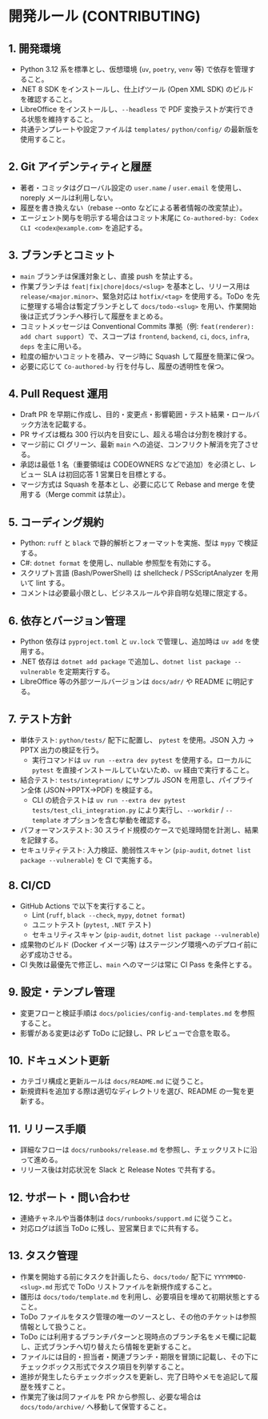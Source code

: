 # 開発ルール (CONTRIBUTING)

## 1. 開発環境
- Python 3.12 系を標準とし、仮想環境 (`uv`, `poetry`, `venv` 等) で依存を管理すること。
- .NET 8 SDK をインストールし、仕上げツール (Open XML SDK) のビルドを確認すること。
- LibreOffice をインストールし、`--headless` で PDF 変換テストが実行できる状態を維持すること。
- 共通テンプレートや設定ファイルは `templates/` `python/config/` の最新版を使用すること。

## 2. Git アイデンティティと履歴
- 著者・コミッタはグローバル設定の `user.name` / `user.email` を使用し、noreply メールは利用しない。
- 履歴を書き換えない（rebase --onto などによる著者情報の改変禁止）。
- エージェント関与を明示する場合はコミット末尾に `Co-authored-by: Codex CLI <codex@example.com>` を追記する。

## 3. ブランチとコミット
- `main` ブランチは保護対象とし、直接 push を禁止する。
- 作業ブランチは `feat|fix|chore|docs/<slug>` を基本とし、リリース用は `release/<major.minor>`、緊急対応は `hotfix/<tag>` を使用する。ToDo を先に整理する場合は暫定ブランチとして `docs/todo-<slug>` を用い、作業開始後は正式ブランチへ移行して履歴をまとめる。
- コミットメッセージは Conventional Commits 準拠（例: `feat(renderer): add chart support`）で、スコープは `frontend`, `backend`, `ci`, `docs`, `infra`, `deps` を主に用いる。
- 粒度の細かいコミットを積み、マージ時に Squash して履歴を簡潔に保つ。
- 必要に応じて `Co-authored-by` 行を付与し、履歴の透明性を保つ。

## 4. Pull Request 運用
- Draft PR を早期に作成し、目的・変更点・影響範囲・テスト結果・ロールバック方法を記載する。
- PR サイズは概ね 300 行以内を目安にし、超える場合は分割を検討する。
- マージ前に CI グリーン、最新 `main` への追従、コンフリクト解消を完了させる。
- 承認は最低 1 名（重要領域は CODEOWNERS などで追加）を必須とし、レビュー SLA は初回応答 1 営業日を目標とする。
- マージ方式は Squash を基本とし、必要に応じて Rebase and merge を使用する（Merge commit は禁止）。

## 5. コーディング規約
- Python: `ruff` と `black` で静的解析とフォーマットを実施、型は `mypy` で検証する。
- C#: `dotnet format` を使用し、nullable 参照型を有効にする。
- スクリプト言語 (Bash/PowerShell) は shellcheck / PSScriptAnalyzer を用いて lint する。
- コメントは必要最小限とし、ビジネスルールや非自明な処理に限定する。

## 6. 依存とバージョン管理
- Python 依存は `pyproject.toml` と `uv.lock` で管理し、追加時は `uv add` を使用する。
- .NET 依存は `dotnet add package` で追加し、`dotnet list package --vulnerable` を定期実行する。
- LibreOffice 等の外部ツールバージョンは `docs/adr/` や README に明記する。

## 7. テスト方針
- 単体テスト: `python/tests/` 配下に配置し、 `pytest` を使用。JSON 入力 → PPTX 出力の検証を行う。
  - 実行コマンドは `uv run --extra dev pytest` を使用する。ローカルに `pytest` を直接インストールしていないため、`uv` 経由で実行すること。
- 結合テスト: `tests/integration/` にサンプル JSON を用意し、パイプライン全体 (JSON→PPTX→PDF) を検証する。
  - CLI の統合テストは `uv run --extra dev pytest tests/test_cli_integration.py` により実行し、`--workdir` / `--template` オプションを含む挙動を確認する。
- パフォーマンステスト: 30 スライド規模のケースで処理時間を計測し、結果を記録する。
- セキュリティテスト: 入力検証、脆弱性スキャン (`pip-audit`, `dotnet list package --vulnerable`) を CI で実施する。

## 8. CI/CD
- GitHub Actions で以下を実行すること。
  - Lint (`ruff`, `black --check`, `mypy`, `dotnet format`)
  - ユニットテスト (`pytest`, `.NET` テスト)
  - セキュリティスキャン (`pip-audit`, `dotnet list package --vulnerable`)
- 成果物のビルド (Docker イメージ等) はステージング環境へのデプロイ前に必ず成功させる。
- CI 失敗は最優先で修正し、`main` へのマージは常に CI Pass を条件とする。

## 9. 設定・テンプレ管理
- 変更フローと検証手順は `docs/policies/config-and-templates.md` を参照すること。
- 影響がある変更は必ず ToDo に記録し、PR レビューで合意を取る。

## 10. ドキュメント更新
- カテゴリ構成と更新ルールは `docs/README.md` に従うこと。
- 新規資料を追加する際は適切なディレクトリを選び、README の一覧を更新する。

## 11. リリース手順
- 詳細なフローは `docs/runbooks/release.md` を参照し、チェックリストに沿って進める。
- リリース後は対応状況を Slack と Release Notes で共有する。

## 12. サポート・問い合わせ
- 連絡チャネルや当番体制は `docs/runbooks/support.md` に従うこと。
- 対応ログは該当 ToDo に残し、翌営業日までに共有する。

## 13. タスク管理
- 作業を開始する前にタスクを計画したら、`docs/todo/` 配下に `YYYYMMDD-<slug>.md` 形式で ToDo リストファイルを新規作成すること。
- 雛形は `docs/todo/template.md` を利用し、必要項目を埋めて初期状態とすること。
- ToDo ファイルをタスク管理の唯一のソースとし、その他のチケットは参照情報として扱うこと。
- ToDo には利用するブランチパターンと現時点のブランチ名をメモ欄に記載し、正式ブランチへ切り替えたら情報を更新すること。
- ファイルには目的・担当者・関連ブランチ・期限を冒頭に記載し、その下にチェックボックス形式でタスク項目を列挙すること。
- 進捗が発生したらチェックボックスを更新し、完了日時やメモを追記して履歴を残すこと。
- 作業完了後は同ファイルを PR から参照し、必要な場合は `docs/todo/archive/` へ移動して保管すること。
